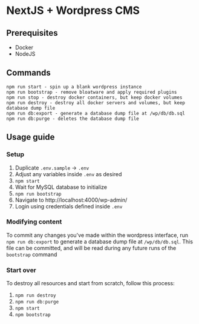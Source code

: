 # NextJS + Wordpress CMS

## Prerequisites

- Docker
- NodeJS

## Commands

```
npm run start - spin up a blank wordpress instance
npm run bootstrap - remove bloatware and apply required plugins
npm run stop - destroy docker containers, but keep docker volumes
npm run destroy - destroy all docker servers and volumes, but keep database dump file
npm run db:export - generate a database dump file at /wp/db/db.sql
npm run db:purge - deletes the database dump file
```

## Usage guide

### Setup

1. Duplicate `.env.sample` -> `.env`
1. Adjust any variables inside `.env` as desired
1. `npm start`
1. Wait for MySQL database to initialize
1. `npm run bootstrap`
1. Navigate to http://localhost:4000/wp-admin/
1. Login using credentials defined inside `.env`

### Modifying content

To commit any changes you've made within the wordpress interface, run `npm run db:export` to generate a database dump file at `/wp/db/db.sql`. This file can be committed, and will be read during any future runs of the `bootstrap` command

### Start over

To destroy all resources and start from scratch, follow this process:

1. `npm run destroy`
1. `npm run db:purge`
1. `npm start`
1. `npm bootstrap`

